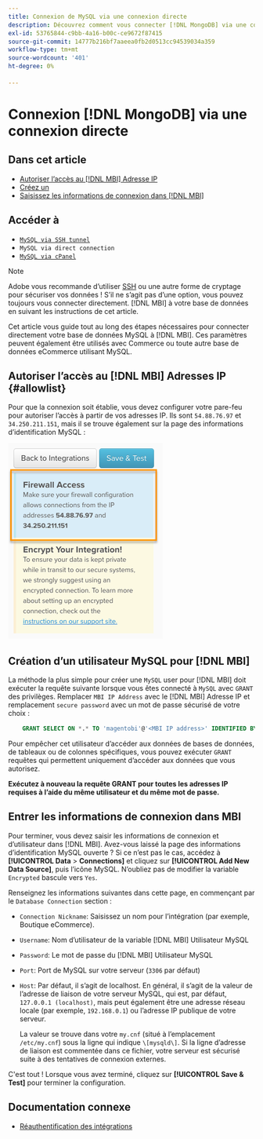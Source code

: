 ```yaml
---
title: Connexion de MySQL via une connexion directe
description: Découvrez comment vous connecter [!DNL MongoDB] via une connexion directe.
exl-id: 53765844-c9bb-4a16-b00c-ce9672f87415
source-git-commit: 14777b216bf7aaeea0fb2d0513cc94539034a359
workflow-type: tm+mt
source-wordcount: '401'
ht-degree: 0%

---
```


# Connexion [!DNL MongoDB] via une connexion directe

## Dans cet article

* [Autoriser l’accès au [!DNL MBI] Adresse IP](#allowlist)
* [Créez un ](#steptwo)
* [Saisissez les informations de connexion dans [!DNL MBI]](#stepthree)

## Accéder à

* [`MySQL via SSH tunnel`](../integrations/mysql-via-ssh-tunnel.md)
* `MySQL via direct connection`
* [`MySQL via cPanel`](../integrations/mysql-via-cpanel.md)

>[!NOTE]
>
>Adobe vous recommande d’utiliser [SSH](../integrations/mysql-via-ssh-tunnel.md) ou une autre forme de cryptage pour sécuriser vos données ! S’il ne s’agit pas d’une option, vous pouvez toujours vous connecter directement. [!DNL MBI] à votre base de données en suivant les instructions de cet article.

Cet article vous guide tout au long des étapes nécessaires pour connecter directement votre base de données MySQL à [!DNL MBI]. Ces paramètres peuvent également être utilisés avec Commerce ou toute autre base de données eCommerce utilisant MySQL.

## Autoriser l’accès au [!DNL MBI] Adresses IP {#allowlist}

Pour que la connexion soit établie, vous devez configurer votre pare-feu pour autoriser l’accès à partir de vos adresses IP. Ils sont `54.88.76.97` et `34.250.211.151`, mais il se trouve également sur la page des informations d’identification MySQL :

![MBI_Allow_Access_IPs.png](../../../assets/MBI_allow_access_IPs.png)

## Création d’un utilisateur MySQL pour [!DNL MBI]

La méthode la plus simple pour créer une `MySQL` user pour [!DNL MBI] doit exécuter la requête suivante lorsque vous êtes connecté à `MySQL` avec `GRANT` des privilèges. Remplacer `MBI IP Address` avec le [!DNL MBI] Adresse IP et remplacement `secure password` avec un mot de passe sécurisé de votre choix :

```sql
    GRANT SELECT ON *.* TO 'magentobi'@'<MBI IP address>' IDENTIFIED BY '<secure password>';
```

Pour empêcher cet utilisateur d’accéder aux données de bases de données, de tableaux ou de colonnes spécifiques, vous pouvez exécuter `GRANT` requêtes qui permettent uniquement d’accéder aux données que vous autorisez.

**Exécutez à nouveau la requête GRANT pour toutes les adresses IP requises à l’aide du même utilisateur et du même mot de passe.**

## Entrer les informations de connexion dans MBI

Pour terminer, vous devez saisir les informations de connexion et d’utilisateur dans [!DNL MBI]. Avez-vous laissé la page des informations d’identification MySQL ouverte ? Si ce n’est pas le cas, accédez à **[!UICONTROL Data** > **Connections]** et cliquez sur **[!UICONTROL Add New Data Source]**, puis l’icône MySQL. N’oubliez pas de modifier la variable `Encrypted` bascule vers `Yes`.

Renseignez les informations suivantes dans cette page, en commençant par le `Database Connection` section :

* `Connection Nickname`: Saisissez un nom pour l’intégration (par exemple, Boutique eCommerce).
* `Username`: Nom d’utilisateur de la variable [!DNL MBI] Utilisateur MySQL
* `Password`: Le mot de passe du [!DNL MBI] Utilisateur MySQL
* `Port`: Port de MySQL sur votre serveur (`3306` par défaut)
* `Host`: Par défaut, il s’agit de localhost. En général, il s’agit de la valeur de l’adresse de liaison de votre serveur MySQL, qui est, par défaut, `127.0.0.1 (localhost)`, mais peut également être une adresse réseau locale (par exemple, `192.168.0.1`) ou l’adresse IP publique de votre serveur.

   La valeur se trouve dans votre `my.cnf` (situé à l’emplacement `/etc/my.cnf`) sous la ligne qui indique `\[mysqld\]`. Si la ligne d’adresse de liaison est commentée dans ce fichier, votre serveur est sécurisé suite à des tentatives de connexion externes.

C&#39;est tout ! Lorsque vous avez terminé, cliquez sur **[!UICONTROL Save & Test]** pour terminer la configuration.

## Documentation connexe

* [Réauthentification des intégrations](https://experienceleague.adobe.com/docs/commerce-knowledge-base/kb/how-to/mbi-reauthenticating-integrations.html?lang=en)
